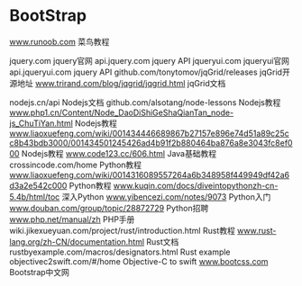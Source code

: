 # BootStrap

www.runoob.com
	菜鸟教程

jquery.com
	jquery官网
api.jquery.com
	jquery API
jqueryui.com
	jqueryui官网
api.jqueryui.com
	jquery API
github.com/tonytomov/jqGrid/releases
	jqGrid开源地址
www.trirand.com/blog/jqgrid/jqgrid.html
	jqGrid文档

nodejs.cn/api
	Nodejs文档
github.com/alsotang/node-lessons
	Nodejs教程
www.php1.cn/Content/Node_DaoDiShiGeShaQianTan_node-js_ChuTiYan.html
	Nodejs教程
www.liaoxuefeng.com/wiki/001434446689867b27157e896e74d51a89c25cc8b43bdb3000/001434501245426ad4b91f2b880464ba876a8e3043fc8ef000
	Nodejs教程
www.code123.cc/606.html
	Java基础教程
crossincode.com/home
	Python教程
www.liaoxuefeng.com/wiki/0014316089557264a6b348958f449949df42a6d3a2e542c000
	Python教程
www.kuqin.com/docs/diveintopythonzh-cn-5.4b/html/toc
	深入Python
www.yibencezi.com/notes/9073
	Python入门
www.douban.com/group/topic/28872729
	Python招聘
www.php.net/manual/zh
	PHP手册
wiki.jikexueyuan.com/project/rust/introduction.html
	Rust教程
www.rust-lang.org/zh-CN/documentation.html
	Rust文档
rustbyexample.com/macros/designators.html
	Rust example
objectivec2swift.com/#/home
	Objective-C to swift
www.bootcss.com
	Bootstrap中文网

